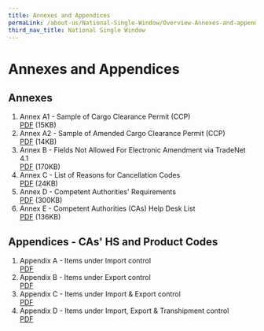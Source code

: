 ```yaml
---
title: Annexes and Appendices
permaLink: /about-us/National-Single-Window/Overview-Annexes-and-appendices
third_nav_title: National Single Window
---
```


# Annexes and Appendices

## Annexes

 1.  Annex A1 - Sample of Cargo Clearance Permit (CCP)  <br> [PDF](https://www.customs.gov.sg/-/media/cus/files/about-us/annexes-and-appendices/sampleccporiginal.pdf?la=en&hash=77F233F81105D5718B2D2984E9BFD37802D93E11) (15KB)
 2. Annex A2 - Sample of Amended Cargo Clearance Permit (CCP)  <br> [PDF](https://www.customs.gov.sg/-/media/cus/files/about-us/annexes-and-appendices/sampleccpamendments.pdf?la=en&hash=6A8C182E45E16E298AFE6371A8DBDCF7A28F36B6) (14KB) 
 3. Annex B - Fields Not Allowed For Electronic Amendment via TradeNet 4.1<br>[PDF](https://www.customs.gov.sg/-/media/cus/files/about-us/annexes-and-appendices/annexb_04102013.pdf?la=en&hash=100A04F27DB7753C38BD56B0E52E8EB23FAFF048) (170KB)
 4. Annex C - List of Reasons for Cancellation Codes <br>[PDF](https://www.customs.gov.sg/-/media/cus/files/about-us/annexes-and-appendices/annex-c---list-of-reasons-for-cancellation-codes.pdf?la=en&hash=BAC078B8240E371490FD19C06AD3A56A6036C419) (24KB)
 5. Annex D - Competent Authorities' Requirements <br>[PDF](https://www.customs.gov.sg/-/media/cus/files/about-us/annexes-and-appendices/annex-d---competent-authorities-requirements.pdf?la=en&hash=057440FE313CE92B2EDFD74E5E173D0CD9DEAD70) (300KB) 
 6. Annex E - Competent Authorities (CAs) Help Desk List <br> [PDF](https://www.customs.gov.sg/-/media/cus/files/about-us/annexes-and-appendices/annex-e---ca-helpdesk-list.pdf?la=en&hash=389D47ADFB0ABE83173CF4BAA6308C9466AF067F) (136KB)

## Appendices - CAs' HS and Product Codes

 1. Appendix A - Items under Import control <br> [PDF](https://www.customs.gov.sg/-/media/cus/files/about-us/annexes-and-appendices/appendix-a---items-under-import-control.pdf?la=en&hash=1610DE043C3E3B177991558BB7036D7CD67C0281)
 2. Appendix B - Items under Export control<br> [PDF](https://www.customs.gov.sg/-/media/cus/files/about-us/annexes-and-appendices/appendix-b---items-under-export-control.pdf?la=en&hash=8C3ACA8B49492433AB5F6F5976173DDD1549470C)
 3. Appendix C - Items under Import & Export control<br>[PDF](https://www.customs.gov.sg/-/media/cus/files/about-us/annexes-and-appendices/appendix-c---items-under-import-export-control.pdf?la=en&hash=30498A64481D95F8F9D3D95BC4597FE0B23A8D99) 
 4. Appendix D - Items under Import, Export & Transhipment control <br> [PDF](https://www.customs.gov.sg/-/media/cus/files/about-us/annexes-and-appendices/appendix-d---items-under-import-export-transhipment-control.pdf?la=en&hash=B9BCA97D84E0D0CF8D4114D7C14FA0BEA25176BF)
